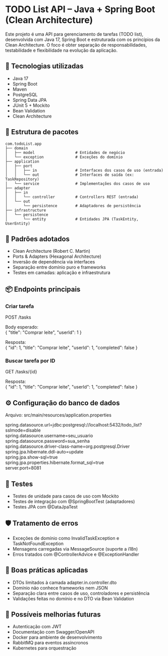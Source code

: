 # TODO List API – Java + Spring Boot (Clean Architecture)

Este projeto é uma API para gerenciamento de tarefas (TODO list), desenvolvida com Java 17, Spring Boot e estruturada com os princípios da Clean Architecture. O foco é obter separação de responsabilidades, testabilidade e flexibilidade na evolução da aplicação.

## 🧰 Tecnologias utilizadas

- Java 17  
- Spring Boot  
- Maven  
- PostgreSQL  
- Spring Data JPA  
- JUnit 5 + Mockito  
- Bean Validation  
- Clean Architecture  

## 📁 Estrutura de pacotes

```text
com.todoList.app
├── domain
│   ├── model                  # Entidades de negócio
│   └── exception              # Exceções do domínio
├── application
│   ├── port
│   │   ├── in                 # Interfaces dos casos de uso (entrada)
│   │   └── out                # Interfaces de saída (ex: TaskRepository)
│   └── service                # Implementações dos casos de uso
├── adapter
│   ├── in
│   │   └── controller         # Controllers REST (entrada)
│   └── out
│       └── persistence        # Adaptadores de persistência
├── infrastructure
│   └── persistence
│       └── entity             # Entidades JPA (TaskEntity, UserEntity)
```

## 🔁 Padrões adotados

- Clean Architecture (Robert C. Martin)  
- Ports & Adapters (Hexagonal Architecture)  
- Inversão de dependência via interfaces  
- Separação entre domínio puro e frameworks  
- Testes em camadas: aplicação e infraestrutura  

## 📦 Endpoints principais

### Criar tarefa

POST /tasks  

Body esperado:  
{ "title": "Comprar leite", "userId": 1 }

Resposta:  
{ "id": 1, "title": "Comprar leite", "userId": 1, "completed": false }

### Buscar tarefa por ID

GET /tasks/{id}  

Resposta:  
{ "id": 1, "title": "Comprar leite", "userId": 1, "completed": false }

## ⚙️ Configuração do banco de dados

Arquivo: src/main/resources/application.properties  

spring.datasource.url=jdbc:postgresql://localhost:5432/todo_list?sslmode=disable  
spring.datasource.username=seu_usuario  
spring.datasource.password=sua_senha  
spring.datasource.driver-class-name=org.postgresql.Driver  
spring.jpa.hibernate.ddl-auto=update  
spring.jpa.show-sql=true  
spring.jpa.properties.hibernate.format_sql=true  
server.port=8081  

## 🧪 Testes

- Testes de unidade para casos de uso com Mockito  
- Testes de integração com @SpringBootTest (adaptadores)  
- Testes JPA com @DataJpaTest  

## 🛡️ Tratamento de erros

- Exceções de domínio como InvalidTaskException e TaskNotFoundException  
- Mensagens carregadas via MessageSource (suporte a i18n)  
- Erros tratados com @ControllerAdvice e @ExceptionHandler  

## 📌 Boas práticas aplicadas

- DTOs limitados à camada adapter.in.controller.dto  
- Domínio não conhece frameworks nem JSON  
- Separação clara entre casos de uso, controladores e persistência  
- Validações feitas no domínio e no DTO via Bean Validation  

## 🚀 Possíveis melhorias futuras

- Autenticação com JWT  
- Documentação com Swagger/OpenAPI  
- Docker para ambiente de desenvolvimento  
- RabbitMQ para eventos assíncronos  
- Kubernetes para orquestração  